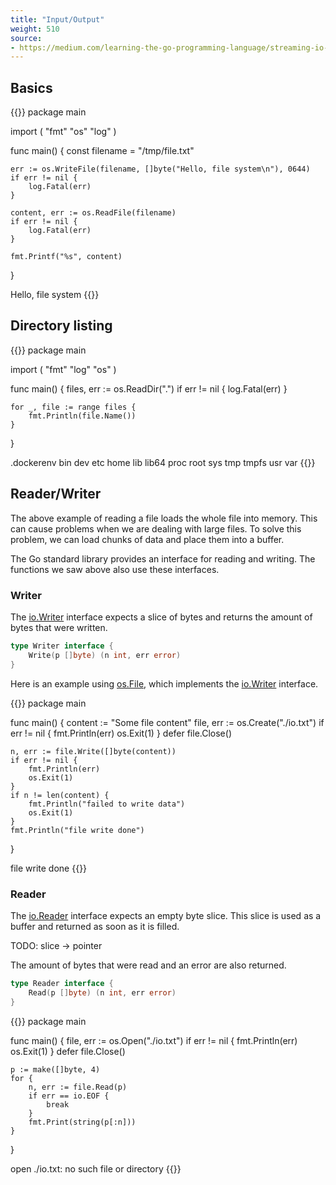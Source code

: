 ```yaml
---
title: "Input/Output"
weight: 510
source:
- https://medium.com/learning-the-go-programming-language/streaming-io-in-go-d93507931185
---
```


## Basics

{{<go-playground>}}
package main

import (
    "fmt"
    "os"
    "log"
)

func main() {
    const filename = "/tmp/file.txt"

    err := os.WriteFile(filename, []byte("Hello, file system\n"), 0644)
    if err != nil {
        log.Fatal(err)
    }

    content, err := os.ReadFile(filename)
    if err != nil {
        log.Fatal(err)
    }

    fmt.Printf("%s", content)
}
<!--output-->
Hello, file system
{{</go-playground>}}


## Directory listing

{{<go-playground>}}
package main

import (
    "fmt"
    "log"
    "os"
)

func main() {
    files, err := os.ReadDir(".")
    if err != nil {
        log.Fatal(err)
    }

    for _, file := range files {
        fmt.Println(file.Name())
    }
}
<!--output-->
.dockerenv
bin
dev
etc
home
lib
lib64
proc
root
sys
tmp
tmpfs
usr
var
{{</go-playground>}}


## Reader/Writer

The above example of reading a file loads the whole file into memory. This can cause problems when we are dealing with large files. To solve this problem, we can load chunks of data and place them into a buffer.

The Go standard library provides an interface for reading and writing. The functions we saw above also use these interfaces.


### Writer

The [io.Writer](https://pkg.go.dev/io#Writer) interface expects a slice of bytes and returns the amount of bytes that were written.

```go
type Writer interface {
    Write(p []byte) (n int, err error)
}
```

Here is an example using [os.File](https://pkg.go.dev/os#File), which implements the [io.Writer](https://pkg.go.dev/io#Writer) interface.

{{<go-playground>}}
package main

func main() {
    content := "Some file content"
    file, err := os.Create("./io.txt")
    if err != nil {
        fmt.Println(err)
        os.Exit(1)
    }
    defer file.Close()

    n, err := file.Write([]byte(content))
    if err != nil {
        fmt.Println(err)
        os.Exit(1)
    }
    if n != len(content) {
        fmt.Println("failed to write data")
        os.Exit(1)
    }
    fmt.Println("file write done")
}
<!--output-->
file write done
{{</go-playground>}}


### Reader

The [io.Reader](https://pkg.go.dev/io#Reader) interface expects an empty byte slice. This slice is used as a buffer and returned as soon as it is filled.

TODO: slice -> pointer

The amount of bytes that were read and an error are also returned.

```go
type Reader interface {
    Read(p []byte) (n int, err error)
}
```

{{<go-playground>}}
package main

func main() {
    file, err := os.Open("./io.txt")
    if err != nil {
        fmt.Println(err)
        os.Exit(1)
    }
    defer file.Close()

    p := make([]byte, 4)
    for {
        n, err := file.Read(p)
        if err == io.EOF {
            break
        }
        fmt.Print(string(p[:n]))
    }
}
<!--output-->
open ./io.txt: no such file or directory
{{</go-playground>}}
